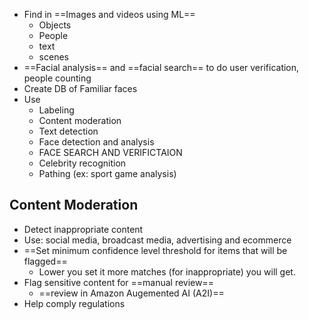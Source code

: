 - Find in ==Images and videos using ML==
	- Objects
	- People 
	- text
	- scenes
- ==Facial analysis== and ==facial search== to do user verification, people counting
- Create DB of Familiar faces
- Use
	- Labeling 
	- Content moderation 
	- Text detection
	- Face detection and analysis 
	- FACE SEARCH AND VERIFICTAION 
	- Celebrity recognition
	- Pathing (ex: sport game analysis)
## Content Moderation 
- Detect inappropriate content 
- Use: social media, broadcast media, advertising and ecommerce
- ==Set minimum confidence level threshold for items that will be flagged==
	- Lower you set it more matches (for inappropriate) you will get.
- Flag sensitive content for ==manual review== 
	- ==review in Amazon Augemented AI (A2I)==
- Help comply regulations